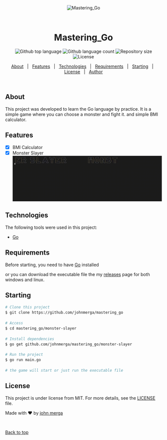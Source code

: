 <div align="center" id="top"> 
  <img src="./.github/app.gif" alt="Mastering_Go" />

  &#xa0;

  <!-- <a href="https://mastering_go.netlify.app">Demo</a> -->
</div>

<h1 align="center">Mastering_Go</h1>

<p align="center">
  <img alt="Github top language" src="https://img.shields.io/github/languages/top/johnmerga/mastering_go?color=56BEB8">

  <img alt="Github language count" src="https://img.shields.io/github/languages/count/johnmerga/mastering_go?color=56BEB8">

  <img alt="Repository size" src="https://img.shields.io/github/repo-size/johnmerga/mastering_go?color=56BEB8">

  <img alt="License" src="https://img.shields.io/github/license/johnmerga/mastering_go?color=56BEB8">

  <!-- <img alt="Github issues" src="https://img.shields.io/github/issues/johnmerga/mastering_go?color=56BEB8" /> -->

  <!-- <img alt="Github forks" src="https://img.shields.io/github/forks/johnmerga/mastering_go?color=56BEB8" /> -->

  <!-- <img alt="Github stars" src="https://img.shields.io/github/stars/johnmerga/mastering_go?color=56BEB8" /> -->
</p>

<!-- Status -->

<!-- <h4 align="center"> 
	🚧  Mastering_Go 🚀 Under construction...  🚧
</h4> 

<hr> -->

<p align="center">
  <a href="#dart-about">About</a> &#xa0; | &#xa0; 
  <a href="#sparkles-features">Features</a> &#xa0; | &#xa0;
  <a href="#rocket-technologies">Technologies</a> &#xa0; | &#xa0;
  <a href="#white_check_mark-requirements">Requirements</a> &#xa0; | &#xa0;
  <a href="#checkered_flag-starting">Starting</a> &#xa0; | &#xa0;
  <a href="#memo-license">License</a> &#xa0; | &#xa0;
  <a href="https://github.com/johnmerga" target="_blank">Author</a>
</p>

<br>

## About ##

This project was developed to learn the Go language by practice. It is a simple game where you can choose a monster and fight it. and simple BMI calculator.


## Features ##

- [x] BMI Calculator
- [x] Monster Slayer
![Alt text](assets/ms-game.gif)

## Technologies ##

The following tools were used in this project:

- [Go](https://golang.org/)


## Requirements ##

Before starting, you need to have [Go](https://golang.org/) installed

or you can download the executable file the my [releases](v1.0.0) page for both windows and linux.

## Starting ##

```bash
# Clone this project
$ git clone https://github.com/johnmerga/mastering_go

# Access
$ cd mastering_go/monster-slayer

# Install dependencies
$ go get github.com/johnmerga/mastering_go/monster-slayer

# Run the project
$ go run main.go

# the game will start or just run the executable file
```


## License ##

This project is under license from MIT. For more details, see the [LICENSE](LICENSE.md) file.


Made with :heart: by <a href="https://github.com/johnmerga" target="_blank">john merga</a>

&#xa0;

<a href="#top">Back to top</a>

